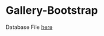 # Gallery-Bootstrap

Database File [here](https://github.com/teranixbq/gallery-bootstrap/blob/a9ef5ad4bbd2c4ef35bed89869e3a713bb14f513/database/galeri.sql)
